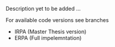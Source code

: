 Description yet to be added ...

For available code versions see branches
  - IRPA (Master Thesis version)
  - ERPA (Full impelemntation)
